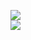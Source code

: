 [![](https://img.shields.io/badge/Made%20With-Github%20Spray-lightgrey.svg?style=for-the-badge&logo=github)](https://github.com/Annihil/github-spray#2942)  
[![](https://i.imgur.com/2DrTn0Z.gif)](https://github.com/Annihil/github-spray)